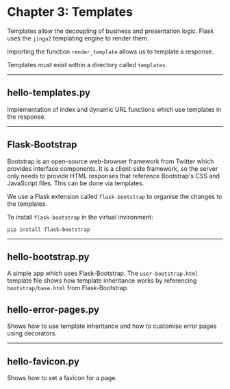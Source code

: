# Chapter 3: Templates

Templates allow the decoupling of business and presentation logic. Flask uses the `jinga2` templating engine to render
them.

Importing the function `render_template` allows us to template a response.

Templates must exist within a directory called `templates`.

---

## hello-templates.py

Implementation of index and dynamic URL functions which use templates in the response.

---

## Flask-Bootstrap

Bootstrap is an open-source web-browser framework from Twitter which provides interface components. It is a client-side
framework, so the server only needs to provide HTML responses that reference Bootstrap's CSS and JavaScript files. This
can be done via templates.

We use a Flask extension called `flask-bootstrap` to organise the changes to the templates.

To install `flask-bootstrap` in the virtual invironment:

```shell
pip install flask-bootstrap
```

---

## hello-bootstrap.py

A simple app which uses Flask-Bootstrap. The `user-bootstrap.html` template file shows how template inheritance works by
referencing `bootstrap/base.html` from Flask-Bootstrap.

## hello-error-pages.py

Shows how to use template inheritance and how to customise error pages using decorators.

---

## hello-favicon.py

Shows how to set a favicon for a page.
